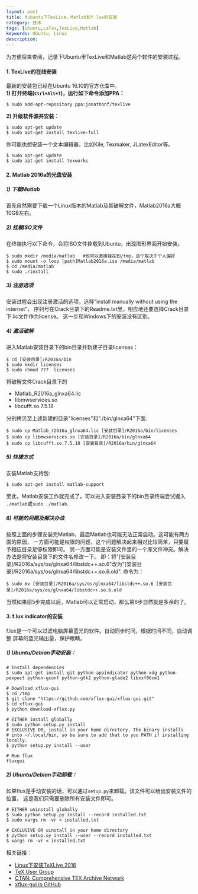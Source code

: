 ```yaml
---
layout: post
title: Xubuntu下TexLive，Matlab和f.lux的安装
category: 技术
tags: [Ubuntu,LaTex,TexLive,Matlab]
keywords: Ubuntu, Linux
description: 
---
```


为方便将来查阅，记录下Ubuntu里TexLive和Matlab这两个软件的安装过程。

#### **1. TexLive的在线安装**
最新的安装包已经在Ubuntu 16.10的官方仓库中。    
**1) 打开终端(`Ctrl+Alt+T`)，运行如下命令添加PPA：**    

```shell
$ sudo add-apt-repository ppa:jonathonf/texlive
```

**2) 升级软件源并安装：**    

```shell
$ sudo apt-get update
$ sudo apt-get install texlive-full
```

你可能也想安装一个文本编辑器，比如Kile, Texmaker, JLatexEditor等。

```shell
$ sudo apt-get update
$ sudo apt-get install texworks
```


#### **2. Matlab 2016a的光盘安装**

##### **1) 下载Matlab**    

首先自然需要下载一个Linux版本的Matlab及其破解文件，Matlab2016a大概10GB左右。


##### **2) 挂载ISO文件**    

在终端执行以下命令，会将ISO文件挂载到Ubuntu，出现图形界面开始安装。

```shell
$ sudo mkdir /media/matlab   #也可以直接挂在到/tmp，这个取决于个人偏好
$ sudo mount -o loop [path]Matlab2016a.iso /media/matlab
$ cd /media/matlab
$ sudo ./install
```

##### **3) 注册选项**   
安装过程会出现注册激活的选项，选择“install manually without using the internet”，
序列号在Crack目录下的Readme.txt里。相应地还要选择Crack目录下.lic文件作为license。
这一步和Windows下的安装没有区别。


##### **4) 激活破解**    
进入Matlab安装目录下的bin目录并新建子目录licenses：    

```shell
$ cd [安装目录]/R2016a/bin
$ sudo mkdir licenses
$ sudo chmod 777  licenses
```
将破解文件Crack目录下的     

- Matlab_R2016a_glnxa64.lic   
- libmwservices.so    
- libcufft.so.7.5.18    

分别拷贝至上述新建的目录"licenses"和"./bin/glnxa64"下面:    

```shell
$ sudo cp Matlab_r2016a_glnxa64.lic [安装目录]/R2016a/bin/licenses
$ sudo cp libmwservices.so [安装目录]/R2016a/bin/glnxa64
$ sudo cp libcufft.so.7.5.18 [安装目录]/R2016a/bin/glnxa64
```

##### **5) 快捷方式**     
安装Matlab支持包:    

```shell
$ sudo apt-get install matlab-support
```

至此，Matlab安装工作就完成了。可以进入安装目录下的bin目录终端尝试键入
`./matlab`或`sudo ./matlab`.


##### **6) 可能的问题及解决办法**     
按照上面的步骤安装完Matlab，最后Matlab也可能无法正常启动。这可能有两方面的原因，
一方面可能是权限的问题，这个问题解决起来相对比较简单，只要赋予相应目录足够权限即可。
另一方面可能是安装文件里的一个库文件冲突。解决办法是将安装目录下的文件名修改一下。
即：将"[安装目录]/R2016a/sys/os/glnxa64/libstdc++.so.6"改为"[安装目录]/R2016a/sys/os/glnxa64/libstdc++.so.6.old".
命令为：    

```shell
$ sudo mv [安装目录]/R2016a/sys/os/glnxa64/libstdc++.so.6 [安装目录]/R2016a/sys/os/glnxa64/libstdc++.so.6.old
```

当然如果前5步完成以后，Matlab可以正常启动，那么第6步自然就是多余的了。

#### **3. f.lux indicator的安装**
f.lux是一个可以过滤电脑屏幕蓝光的软件。自动同步时间，根据时间不同，自动调整
屏幕的蓝光输出量，保护眼睛。


##### **1) Ubuntu/Debian手动安装：**

```shell
# Install dependencies
$ sudo apt-get install git python-appindicator python-xdg python-pexpect python-gconf python-gtk2 python-glade2 libxxf86vm1

# Download xflux-gui
$ cd /tmp
$ git clone "https://github.com/xflux-gui/xflux-gui.git"
$ cd xflux-gui
$ python download-xflux.py

# EITHER install globally
$ sudo python setup.py install
# EXCLUSIVE OR, install in your home directory. The binary installs
# into ~/.local/bin, so be sure to add that to you PATH if installing locally.
$ python setup.py install --user

# Run flux
fluxgui
```

##### **2) Ubuntu/Debian手动卸载：**
如果flux是手动安装的话，可以通过`setup.py`来卸载。该文件可以给出安装文件的位置，
这是我们只需要删除所有安装文件即可。     

```shell
# EITHER uninstall globally
$ sudo python setup.py install --record installed.txt
$ sudo xargs rm -vr < installed.txt

# EXCLUSIVE OR uinstall in your home directory
$ python setup.oy install --user --record installed.txt
$ xargs rm -vr < installed.txt
```



相关链接：   

- [Linux下安装TeXLive 2016](http://seisman.info/install-texlive-under-linux.html)    
- [TeX User Group](https://www.tug.org/texlive/)    
- [CTAN: Comprehensive TEX Archive Network](https://www.ctan.org/)    
- [xflux-gui in GitHub](https://github.com/xflux-gui/xflux-gui)    
